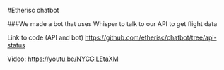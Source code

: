 #Etherisc chatbot

###We made a bot that uses Whisper to talk to our API to get flight data

Link to code (API and bot)
https://github.com/etherisc/chatbot/tree/api-status

Video:
https://youtu.be/NYCGlLEtaXM
